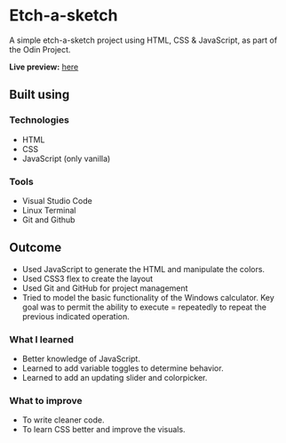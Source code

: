 # Etch-a-sketch

A simple etch-a-sketch project using HTML, CSS & JavaScript, as part of the Odin Project. 

**Live preview:** [here](https://marcusbodenholm.github.io/etchasketch/)

## Built using

### Technologies
* HTML
* CSS
* JavaScript (only vanilla)

### Tools
* Visual Studio Code
* Linux Terminal
* Git and Github

## Outcome

* Used JavaScript to generate the HTML and manipulate the colors.
* Used CSS3 flex to create the layout
* Used Git and GitHub for project management
* Tried to model the basic functionality of the Windows calculator. Key goal was to permit the ability to execute = repeatedly to repeat the previous indicated operation. 

### What I learned
* Better knowledge of JavaScript.
* Learned to add variable toggles to determine behavior.
* Learned to add an updating slider and colorpicker.  

### What to improve
* To write cleaner code.
* To learn CSS better and improve the visuals.

